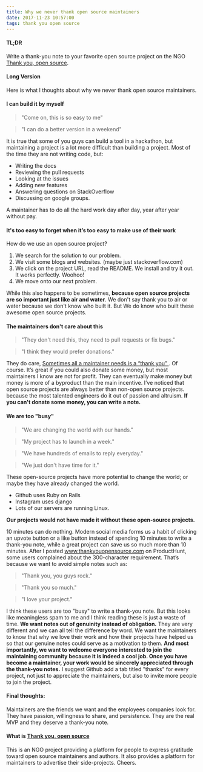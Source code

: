 ```yaml
---
title: Why we never thank open source maintainers
date: 2017-11-23 10:57:00
tags: thank you open source
---
```


#### TL;DR

Write a thank-you note to your favorite open source project on the NGO [Thank you, open source](https://www.thankyouopensource.com).

#### Long Version

Here is what I thoughts about why we never thank open source maintainers.

#### I can build it by myself

>"Come on, this is so easy to me"

>"I can do a better version in a weekend"

It is true that some of you guys can build a tool in a hackathon, but maintaining a project is a lot more difficult than building a project. Most of the time they are not writing code, but:
    
- Writing the docs
- Reviewing the pull requests
- Looking at the issues 
- Adding new features
- Answering questions on StackOverflow
- Discussing on google groups. 

A maintainer has to do all the hard work day after day, year after year without pay. 

#### It's too easy to forget when it’s too easy to make use of their work

How do we use an open source project? 

1. We search for the solution to our problem.
2. We visit some blogs and websites. (maybe just stackoverflow.com)
3. We click on the project URL, read the README. We install and try it out. It works perfectly. Woohoo!
4. We move onto our next problem.

While this also happens to be sometimes, **because open source projects are so important just like air and water**. We don't say thank you to air or water because we don't know who built it. But We do know who built these awesome open source projects.
        
#### The maintainers don't care about this

>"They don't need this, they need to pull requests or fix bugs."
    
>"I think they would prefer donations."

They do care, [Sometimes all a maintainer needs is a “thank you” ](https://news.ycombinator.com/item?id=15623604). Of course. It’s great if you could also donate some money, but most maintainers I know are not for profit. They can eventually make money but money is more of a byproduct than the main incentive. I’ve noticed that open source projects are always better than non-open source projects. because the most talented engineers do it out of passion and altruism. **If you can't donate some money, you can write a note.**
    
#### We are too "busy"

>"We are changing the world with our hands."

>"My project has to launch in a week."

>"We have hundreds of emails to reply everyday."

>"We just don't have time for it."

These open-source projects have more potential to change the world; or maybe they have already changed the world. 

- Github uses Ruby on Rails 
- Instagram uses django
- Lots of our servers are running Linux. 

**Our projects would not have made it without these open-source projects.**

10 minutes can do nothing. Modern social media forms us a habit of clicking an upvote button or a like button instead of spending 10 minutes to write a thank-you note, while a great project can save us so much more than 10 minutes. After I posted www.thankyouopensource.com on ProductHunt, some users complained about the 300-character requirement.  That’s because we want to avoid  simple notes such as: 
    
>"Thank you, you guys rock."

>"Thank you so much."

>"I love your project."

I think these users are too "busy" to write a thank-you note. But this looks like meaningless spam to me and I think reading these is just a waste of time. **We want notes out of genuinity instead of obligation.** They are very different and we can all tell the difference by word. We want the maintainers to know that why we love their work and how their projects have helped us so that our genuine notes could serve as a motivation to them. **And most importantly, we want to welcome everyone interested to join the maintaining community because it is indeed a cool job.  Once you have become a maintainer, your work would be sincerely appreciated through the thank-you notes.** I suggest Github add a tab titled "thanks" for every project, not just to appreciate the maintainers, but also to invite more people to join the project.

#### Final thoughts:

Maintainers are the friends we want and the employees companies look for. They have passion, willingness to share, and persistence. They are the real MVP and they deserve a thank-you note.


#### What is [Thank you, open source](https://www.thankyouopensource.com)

This is an NGO project providing a platform for people to express gratitude toward open source maintainers and authors. It also provides a platform for maintainers to advertise their side-projects. Cheers.

